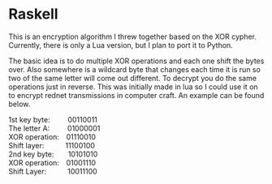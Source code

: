# Raskell
This is an encryption algorithm I threw together based on the XOR cypher. Currently, there is only a Lua version, but I plan to port it to Python.

The basic idea is to do multiple XOR operations and each one shift the bytes over. Also somewhere is a wildcard byte that changes each time it is run so two of the same letter will come out different. To decrypt you do the same operations just in reverse. This was initially made in lua so I could use it on to encrypt rednet transmissions in computer craft. An example can be found below.

1st key byte:&emsp;&emsp;&ensp;00110011\
The letter A:&ensp;&emsp;&emsp;01000001\
XOR operation:&emsp;01110010\
Shift layer:&emsp;&emsp;&emsp;11100100\
2nd key byte:&emsp;&emsp;10101010\
XOR operation:&emsp;01001110\
Shift Layer:&emsp;&emsp;&emsp;10011100
